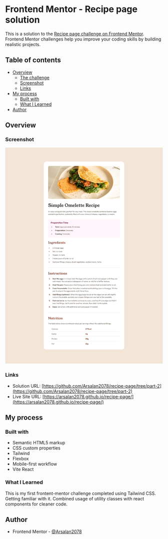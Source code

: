 # Frontend Mentor - Recipe page solution

This is a solution to the [Recipe page challenge on Frontend Mentor](https://www.frontendmentor.io/challenges/recipe-page-KiTsR8QQKm). Frontend Mentor challenges help you improve your coding skills by building realistic projects.

## Table of contents

- [Overview](#overview)
  - [The challenge](#the-challenge)
  - [Screenshot](#screenshot)
  - [Links](#links)
- [My process](#my-process)
  - [Built with](#built-with)
  - [What I Learned](#what-i-learned)
- [Author](#author)

## Overview

### Screenshot

![](./screenshot.png)

### Links

- Solution URL: [https://github.com/Arsalan2078/recipe-page/tree/part-2](https://github.com/Arsalan2078/recipe-page/tree/part-2)
- Live Site URL: [https://arsalan2078.github.io/recipe-page/](https://arsalan2078.github.io/recipe-page/)

## My process

### Built with

- Semantic HTML5 markup
- CSS custom properties
- Tailwind
- Flexbox
- Mobile-first workflow
- Vite React

### What I Learned

This is my first frontent-mentor challenge completed using Tailwind CSS. Getting familiar with it. Combined usage of utility classes with react components for cleaner code.

## Author

- Frontend Mentor - [@Arsalan2078](https://www.frontendmentor.io/profile/Arsalan2078)
